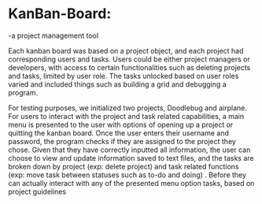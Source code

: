 # KanBan-Board:
-a project management tool 


Each kanban board was based on a project object, and each project had corresponding users and tasks. Users could be either project managers or developers, with access to certain functionalities such as deleting projects and tasks, limited by user role. The tasks unlocked based on user roles varied and included things such as building a grid and debugging a program. 

For testing purposes, we initialized two projects, Doodlebug and airplane. For users to interact with the project and task related capabilities, a main menu is presented to the user with options of opening up a project or quitting the kanban board. Once the user enters their username and password, the program checks if they are assigned to the project they chose. Given that they have correctly inputted all information, the user can choose to view and update information saved to text files, and the tasks are broken down by project (exp: delete project) and task related functions (exp: move task between statuses such as to-do and doing) . Before they can actually interact with any of the presented menu option tasks, based on project guidelines 
